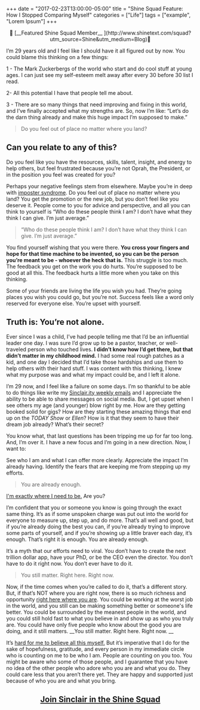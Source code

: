 +++
  date = "2017-02-23T13:00:00-05:00"
  title = "Shine Squad Feature: How I Stopped Comparing Myself"
  categories = ["Life"]
  tags = ["example", "Lorem Ipsum"]
+++



<center> 🌟 [__Featured Shine Squad Member__ ](http://www.shinetext.com/squad?utm_source=Shine&utm_medium=Blog)🌟 </center>

<span class="dropcap">I</span>’m 29 years old and I feel like I should have it all figured out by now. You could blame this thinking on a few things:

1 - The Mark Zuckerbergs of the world who start and do cool stuff at young ages. I can just see my self-esteem melt away after every 30 before 30 list I read. 

2- All this potential I have that people tell me about.

3 - There are so many things that need improving and fixing in this world, and I’ve finally accepted what my strengths are. So, now I’m like: “Let’s do the darn thing already and make this huge impact I’m supposed to make.”

>  Do you feel out of place no matter where you land? 

## __Can you relate to any of this?__ 
 
Do you feel like you have the resources, skills, talent, insight, and energy to help others, but feel frustrated because you’re not Oprah, the President, or in the position you feel was created for you?

Perhaps your negative feelings stem from elsewhere. Maybe you’re in deep with [imposter syndrome](http://advice.shinetext.com/articles/mind-the-gap/). Do you feel out of place no matter where you land? You get the promotion or the new job, but you don’t feel like you deserve it. People come to you for advice and perspective, and all you can think to yourself is “Who do these people think I am? I don’t have what they think I can give. I’m just average.”

> “Who do these people think I am? I don’t have what they think I can give. I’m just average.”

You find yourself wishing that you were there. __You cross your fingers and hope for that time machine to be invented, so you can be the person you’re meant to be - whoever the heck that is.__ This struggle is too much. The feedback you get on the work you do hurts. You’re supposed to be good at all this. The feedback hurts a little more when you take on this thinking.

Some of your friends are living the life you wish you had. They’re going places you wish you could go, but you’re not. Success feels like a word only reserved for everyone else. You’re upset with yourself.
 
## __Truth is: You’re not alone.__

Ever since I was a child, I’ve had people telling me that I’d be an influential leader one day. I was sure I’d grow up to be a pastor, teacher, or well-traveled person who touched lives. __I didn’t know how I’d get there, but that didn’t matter in my childhood mind.__ I had some real rough patches as a kid, and one day I decided that I’d take those hardships and use them to help others with their hard stuff. I was content with this thinking, I knew what my purpose was and what my impact could be, and I left it alone. 

I’m 29 now, and I feel like a failure on some days. I’m so thankful to be able to do things like write my [Sinclair.ity weekly emails](https://thesapronextdoor.com/sinclairity/) and I appreciate the ability to be able to share messages on social media. But, I get upset when I see others my age (and younger) blow right by me. How are they getting booked solid for gigs? How are they starting these amazing things that end up on the *TODAY Show* or *Ellen*? How is it that they seem to have their dream job already? What’s their secret?

You know what, that last questions has been tripping me up for far too long. And, I’m over it. I have a new focus and I’m going in a new direction. Now, I want to:

See who I am and what I can offer more clearly.
Appreciate the impact I’m already having.
Identify the fears that are keeping me from stepping up my efforts.

> You are already enough. 

[I'm exactly where I need to be.](http://advice.shinetext.com/articles/wherever-you-are-is-exactly-where-you-need-to-be/) Are you? 

I’m confident that you or someone you know is going through the exact same thing. It’s as if some unspoken charge was put out into the world for everyone to measure up, step up, and do more. That’s all well and good, but if you’re already doing the best you can, if you’re already trying to improve some parts of yourself, and if you’re showing up a little braver each day, it’s enough. That’s right it is enough. You are already enough. 
 
It’s a myth that our efforts need to viral. You don’t have to create the next trillion dollar app, have your PhD, or be the CEO even the director. You don’t have to do it right now. You don’t ever have to do it.

> You still matter. Right here. Right now.

Now, if the time comes when you’re called to do it, that’s a different story. But, if that’s NOT where you are right now, there is so much richness and opportunity [right here where you are](http://advice.shinetext.com/articles/wherever-you-are-is-exactly-where-you-need-to-be/). You could be working at the worst job in the world, and you still can be making something better or someone's life better. You could be surrounded by the meanest people in the world, and you could still hold fast to what you believe in and show up as who you truly are. You could have only five people who know about the good you are doing, and it still matters. __You still matter. Right here. Right now. __

It’s [hard for me to believe all this myself.](http://advice.shinetext.com/articles/mind-the-gap/) But it’s imperative that I do for the sake of hopefulness, gratitude, and every person in my immediate circle who is counting on me to be who I am. People are counting on you too. You might be aware who some of those people, and I guarantee that you have no idea of the other people who adore who you are and what you do. They could care less that you aren’t there yet. They are happy and supported just because of who you are and what you bring. 

## <center> [Join Sinclair in the Shine Squad](http://www.shinetext.com/squad?utm_source=Shine&utm_medium=Blog) </center>
<br>



<div class="pubexchange_module" id="pubexchange_below_content" data-pubexchange-module-id="2323"></div>

<script>(function(w, d, s, id) {
  w.PUBX=w.PUBX || {pub: "shine_text", discover: false, lazy: true};
  var js, pjs = d.getElementsByTagName(s)[0];
  if (d.getElementById(id)) return;
  js = d.createElement(s); js.id = id; js.async = true;
  js.src = "//main.pubexchange.com/loader.min.js";
  pjs.parentNode.insertBefore(js, pjs);
}(window, document, "script", "pubexchange-jssdk"));</script> 
